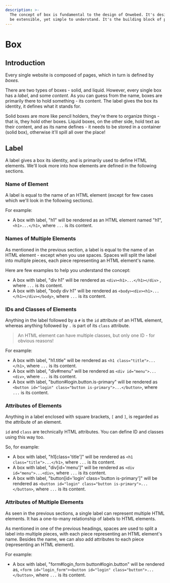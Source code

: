 ```yaml
---
description: >-
  The concept of box is fundamental to the design of Onwebed. It's designed to
  be extensible, yet simple to understand. It's the building block of pages.
---
```


# Box

## Introduction

Every single website is composed of pages, which in turn is defined by _boxes._

There are two types of boxes - solid, and liquid. However, every single box has a _label_, and some _content_. As you can guess from the name, boxes are primarily there to hold something - its content. The label gives the box its identity, it defines what it stands for.

Solid boxes are more like pencil holders, they're there to organize things - that is, they hold other boxes. Liquid boxes, on the other side, hold text as their content, and as its name defines - it needs to be stored in a container \(solid box\), otherwise it'll spill all over the place!

## Label

A label gives a box its identity, and is primarily used to define HTML elements. We'll look more into how elements are defined in the following sections.

### Name of Element

A label is equal to the name of an HTML element \(except for few cases which we'll look in the following sections\).

For example:

* A box with label, "h1" will be rendered as an HTML element named "h1", `<h1>...</h1>`, where `...` is its content.

### Names of Multiple Elements

As mentioned in the previous section, a label is equal to the name of an HTML element - except when you use spaces. Spaces will split the label into multiple pieces, each piece representing an HTML element's name.

Here are few examples to help you understand the concept:

* A box with label, "div h1" will be rendered as `<div><h1>...</h1></div>` , where `...` is its content.
* A box with label, "body div h1" will be rendered as `<body><div><h1>...</h1></div></body>`, where `...` is its content.

### IDs and Classes of Elements

Anything in the label followed by a `#` is the `id` attribute of an HTML element, whereas anything followed by `.` is part of its `class` attribute.

> An HTML element can have multiple classes, but only one ID - for obvious reasons!

For example:

* A box with label, "h1.title" will be rendered as `<h1 class="title">...</h1>`, where `...` is its content.
* A box with label, "div\#menu" will be rendered as `<div id="menu">...<div>`, where `...` is its content.
* A box with label, "button\#login.button.is-primary" will be rendered as `<button id="login" class="button is-primary">...</button>`, where `...` is its content.

### Attributes of Elements

Anything in a label enclosed with square brackets, `[` and `]`, is regarded as the attribute of an element.

`id` and `class` are technically HTML attributes. You can define ID and classes using this way too.

So, for example:

* A box with label, "h1\[class='title'\]" will be rendered as `<h1 class="title">...</h1>`, where `...` is its content.
* A box with label, "div\[id='menu'\]" will be rendered as `<div id="menu">...<div>`, where `...` is its content.
* A box with label, "button\[id='login' class='button is-primary'\]" will be rendered as `<button id="login" class="button is-primary">...</button>`, where `...` is its content.

### Attributes of Multiple Elements

As seen in the previous sections, a single label can represent multiple HTML elements. It has a one-to-many relationship of labels to HTML elements.

As mentioned in one of the previous headings, spaces are used to split a label into multiple pieces, with each piece representing an HTML element's name. Besides the name, we can also add attributes to each piece \(representing an HTML element\).

For example:

* A box with label, "form\#login\_form button\#login.button" will be rendered as, `<form id="login_form"><button id="login" class="button">...</button>`, where `...` is its content.

